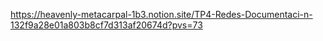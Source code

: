 https://heavenly-metacarpal-1b3.notion.site/TP4-Redes-Documentaci-n-132f9a28e01a803b8cf7d313af20674d?pvs=73
